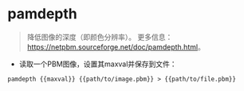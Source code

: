# pamdepth

> 降低图像的深度（即颜色分辨率）。
> 更多信息：<https://netpbm.sourceforge.net/doc/pamdepth.html>。

- 读取一个PBM图像，设置其maxval并保存到文件：

`pamdepth {{maxval}} {{path/to/image.pbm}} > {{path/to/file.pbm}}`